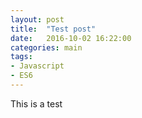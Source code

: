 ```yaml
---
layout: post
title:  "Test post"
date:   2016-10-02 16:22:00
categories: main
tags:
- Javascript
- ES6
---
```


This is a test